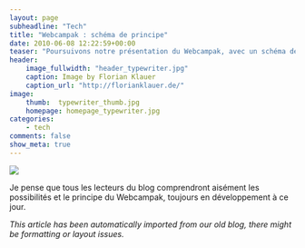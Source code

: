 ```yaml
---
layout: page
subheadline: "Tech"
title: "Webcampak : schéma de principe"
date: 2010-06-08 12:22:59+00:00
teaser: "Poursuivons notre présentation du Webcampak, avec un schéma de  principe de son fonctionnement et de ses nombreuses fonctionnalités"
header:
    image_fullwidth: "header_typewriter.jpg"
    caption: Image by Florian Klauer
    caption_url: "http://florianklauer.de/"
image:
    thumb:  typewriter_thumb.jpg
    homepage: homepage_typewriter.jpg
categories:
    - tech
comments: false
show_meta: true
---
```

[![](http://infracom-france.com/blog2/wp-content/uploads/2010/06/webcam.png)](http://infracom-france.com/blog2/wp-content/uploads/2010/06/webcam.png)

Je pense que  tous les lecteurs du blog comprendront aisément les possibilités et le  principe du Webcampak, toujours en développement à ce jour.

_This article has been automatically imported from our old blog, there might be formatting or layout issues._
